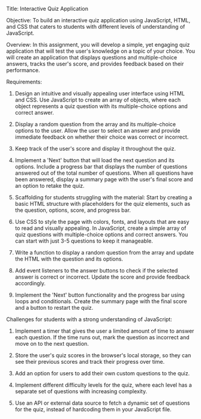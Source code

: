 Title: Interactive Quiz Application

Objective: To build an interactive quiz application using JavaScript, HTML, and CSS that caters to students with different levels of understanding of JavaScript.

Overview: In this assignment, you will develop a simple, yet engaging quiz application that will test the user's knowledge on a topic of your choice. You will create an application that displays questions and multiple-choice answers, tracks the user's score, and provides feedback based on their performance.

Requirements:

1. Design an intuitive and visually appealing user interface using HTML and CSS.
   Use JavaScript to create an array of objects, where each object represents a quiz question with its multiple-choice options and correct answer.

2. Display a random question from the array and its multiple-choice options to the user.
   Allow the user to select an answer and provide immediate feedback on whether their choice was correct or incorrect.

3. Keep track of the user's score and display it throughout the quiz.

4. Implement a 'Next' button that will load the next question and its options.
   Include a progress bar that displays the number of questions answered out of the total number of questions.
   When all questions have been answered, display a summary page with the user's final score and an option to retake the quiz.

5. Scaffolding for students struggling with the material:
   Start by creating a basic HTML structure with placeholders for the quiz elements, such as the question, options, score, and progress bar.

6. Use CSS to style the page with colors, fonts, and layouts that are easy to read and visually appealing.
   In JavaScript, create a simple array of quiz questions with multiple-choice options and correct answers. You can start with just 3-5 questions to keep it manageable.

7. Write a function to display a random question from the array and update the HTML with the question and its options.

8. Add event listeners to the answer buttons to check if the selected answer is correct or incorrect. Update the score and provide feedback accordingly.

9. Implement the 'Next' button functionality and the progress bar using loops and conditionals.
   Create the summary page with the final score and a button to restart the quiz.

Challenges for students with a strong understanding of JavaScript:

1. Implement a timer that gives the user a limited amount of time to answer each question. If the time runs out, mark the question as incorrect and move on to the next question.

2. Store the user's quiz scores in the browser's local storage, so they can see their previous scores and track their progress over time.

3. Add an option for users to add their own custom questions to the quiz.

4. Implement different difficulty levels for the quiz, where each level has a separate set of questions with increasing complexity.

5. Use an API or external data source to fetch a dynamic set of questions for the quiz, instead of hardcoding them in your JavaScript file.
